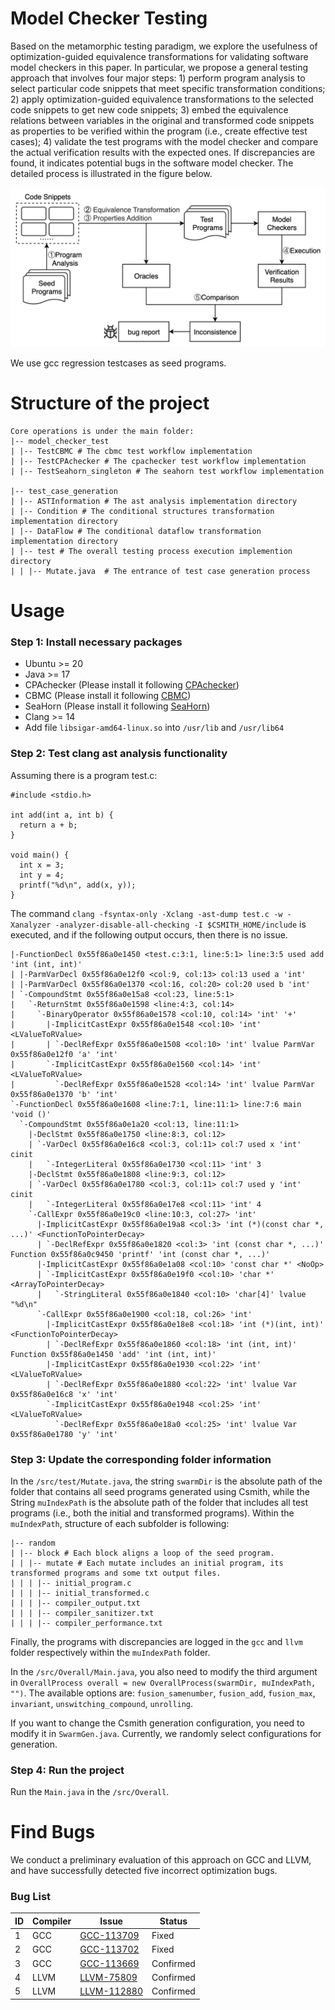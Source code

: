 # Model Checker Testing
Based on the metamorphic testing paradigm, we explore
the usefulness of optimization-guided equivalence transformations for validating software model checkers in this paper. In particular, we propose a general testing approach that involves four major steps: 1) perform program analysis to select particular code snippets that meet specific transformation conditions; 2) apply optimization-guided equivalence transformations to the selected code snippets to get new code snippets; 3) embed the equivalence relations between variables in the original and transformed code snippets as properties to be verified within the program (i.e., create effective test cases); 4) validate the test programs with the model checker and compare the actual verification results with the expected ones. If discrepancies are found, it indicates potential bugs in the software model checker. The detailed process is illustrated in the figure below. 

<img src="./workflow.jpg" alt="Workflow image" width="600" />

We use gcc regression testcases as seed programs. 

# Structure of the project

```
Core operations is under the main folder:
|-- model_checker_test
| |-- TestCBMC # The cbmc test workflow implementation
| |-- TestCPAchecker # The cpachecker test workflow implementation
| |-- TestSeahorn_singleton # The seahorn test workflow implementation

|-- test_case_generation
| |-- ASTInformation # The ast analysis implementation directory
| |-- Condition # The conditional structures transformation implementation directory
| |-- DataFlow # The conditional dataflow transformation implementation directory
| |-- test # The overall testing process execution implemention directory
| | |-- Mutate.java  # The entrance of test case generation process
```

# Usage

### Step 1: Install necessary packages

- Ubuntu >= 20
- Java >= 17
- CPAchecker (Please install it following [CPAchecker](https://cpachecker.sosy-lab.org/download.php))
- CBMC (Please install it following [CBMC](https://github.com/diffblue/cbmc))
- SeaHorn (Please install it following [SeaHorn](https://github.com/seahorn/seahorn))
- Clang >= 14
- Add file `libsigar-amd64-linux.so` into `/usr/lib` and `/usr/lib64`

### Step 2: Test clang ast analysis functionality

Assuming there is a program test.c:
```
#include <stdio.h>

int add(int a, int b) {
  return a + b;
}

void main() {
  int x = 3;
  int y = 4;
  printf("%d\n", add(x, y));
}
```

The command `clang -fsyntax-only -Xclang -ast-dump test.c -w -Xanalyzer -analyzer-disable-all-checking -I $CSMITH_HOME/include` is executed, and if the following output occurs, then there is no issue.
```
|-FunctionDecl 0x55f86a0e1450 <test.c:3:1, line:5:1> line:3:5 used add 'int (int, int)'
| |-ParmVarDecl 0x55f86a0e12f0 <col:9, col:13> col:13 used a 'int'
| |-ParmVarDecl 0x55f86a0e1370 <col:16, col:20> col:20 used b 'int'
| `-CompoundStmt 0x55f86a0e15a8 <col:23, line:5:1>
|   `-ReturnStmt 0x55f86a0e1598 <line:4:3, col:14>
|     `-BinaryOperator 0x55f86a0e1578 <col:10, col:14> 'int' '+'
|       |-ImplicitCastExpr 0x55f86a0e1548 <col:10> 'int' <LValueToRValue>
|       | `-DeclRefExpr 0x55f86a0e1508 <col:10> 'int' lvalue ParmVar 0x55f86a0e12f0 'a' 'int'
|       `-ImplicitCastExpr 0x55f86a0e1560 <col:14> 'int' <LValueToRValue>
|         `-DeclRefExpr 0x55f86a0e1528 <col:14> 'int' lvalue ParmVar 0x55f86a0e1370 'b' 'int'
`-FunctionDecl 0x55f86a0e1608 <line:7:1, line:11:1> line:7:6 main 'void ()'
  `-CompoundStmt 0x55f86a0e1a20 <col:13, line:11:1>
    |-DeclStmt 0x55f86a0e1750 <line:8:3, col:12>
    | `-VarDecl 0x55f86a0e16c8 <col:3, col:11> col:7 used x 'int' cinit
    |   `-IntegerLiteral 0x55f86a0e1730 <col:11> 'int' 3
    |-DeclStmt 0x55f86a0e1808 <line:9:3, col:12>
    | `-VarDecl 0x55f86a0e1780 <col:3, col:11> col:7 used y 'int' cinit
    |   `-IntegerLiteral 0x55f86a0e17e8 <col:11> 'int' 4
    `-CallExpr 0x55f86a0e19c0 <line:10:3, col:27> 'int'
      |-ImplicitCastExpr 0x55f86a0e19a8 <col:3> 'int (*)(const char *, ...)' <FunctionToPointerDecay>
      | `-DeclRefExpr 0x55f86a0e1820 <col:3> 'int (const char *, ...)' Function 0x55f86a0c9450 'printf' 'int (const char *, ...)'
      |-ImplicitCastExpr 0x55f86a0e1a08 <col:10> 'const char *' <NoOp>
      | `-ImplicitCastExpr 0x55f86a0e19f0 <col:10> 'char *' <ArrayToPointerDecay>
      |   `-StringLiteral 0x55f86a0e1840 <col:10> 'char[4]' lvalue "%d\n"
      `-CallExpr 0x55f86a0e1900 <col:18, col:26> 'int'
        |-ImplicitCastExpr 0x55f86a0e18e8 <col:18> 'int (*)(int, int)' <FunctionToPointerDecay>
        | `-DeclRefExpr 0x55f86a0e1860 <col:18> 'int (int, int)' Function 0x55f86a0e1450 'add' 'int (int, int)'
        |-ImplicitCastExpr 0x55f86a0e1930 <col:22> 'int' <LValueToRValue>
        | `-DeclRefExpr 0x55f86a0e1880 <col:22> 'int' lvalue Var 0x55f86a0e16c8 'x' 'int'
        `-ImplicitCastExpr 0x55f86a0e1948 <col:25> 'int' <LValueToRValue>
          `-DeclRefExpr 0x55f86a0e18a0 <col:25> 'int' lvalue Var 0x55f86a0e1780 'y' 'int'
```
### Step 3: Update the corresponding folder information
In the `/src/test/Mutate.java`, the string `swarmDir` is the absolute path of the folder that contains all seed programs generated using Csmith, while the String `muIndexPath` is the absolute path of the folder that includes all test programs (i.e., both the initial and transformed programs). Within the `muIndexPath`, structure of each subfolder is following:
```
|-- random 
| |-- block # Each block aligns a loop of the seed program.
| | |-- mutate # Each mutate includes an initial program, its transformed programs and some txt output files.
| | | |-- initial_program.c
| | | |-- initial_transformed.c
| | | |-- compiler_output.txt
| | | |-- compiler_sanitizer.txt
| | | |-- compiler_performance.txt

```
Finally, the programs with discrepancies are logged in the `gcc` and `llvm` folder respectively within the `muIndexPath` folder. 

In the `/src/Overall/Main.java`, you also need to modify the third argument in `OverallProcess overall = new OverallProcess(swarmDir, muIndexPath, "")`. The available options are: `fusion_samenumber`, `fusion_add`, `fusion_max`, `invariant`, `unswitching_compound`, `unrolling`.

If you want to change the Csmith generation configuration, you need to modify it in `SwarmGen.java`. Currently, we randomly select configurations for generation.

### Step 4: Run the project
Run the `Main.java` in the `/src/Overall`. 

# Find Bugs
We conduct a preliminary evaluation of this approach on GCC and LLVM, and have successfully detected five incorrect optimization bugs.

### Bug List

| ID  | Compiler | Issue           | Status   |
| --- | -------- | --------------- | -------- |
| 1   | GCC      | [GCC-113709](https://gcc.gnu.org/bugzilla/show_bug.cgi?id=113709) | Fixed     |
| 2   | GCC      | [GCC-113702](https://gcc.gnu.org/bugzilla/show_bug.cgi?id=113702) | Fixed     |
| 3   | GCC      | [GCC-113669](https://gcc.gnu.org/bugzilla/show_bug.cgi?id=113669) | Confirmed |
| 4   | LLVM     | [LLVM-75809](https://github.com/llvm/llvm-project/issues/75809)   | Confirmed |
| 5   | LLVM     | [LLVM-112880](https://github.com/llvm/llvm-project/issues/112880) | Confirmed |
